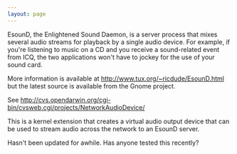 ```yaml
---
layout: page
---
```


EsounD, the Enlightened Sound Daemon, is a server process that mixes several audio streams for playback by a single audio device. For example, if you're listening to music on a CD and you receive a  sound-related event from ICQ, the two applications won't have to jockey for the use of your sound card.

More information is available at http://www.tux.org/~ricdude/EsounD.html but the latest source is available from the Gnome project.

See http://cvs.opendarwin.org/cgi-bin/cvsweb.cgi/projects/NetworkAudioDevice/

This is a kernel extension that creates a virtual audio output device that can be used to stream audio across the network to an EsounD server.

Hasn't been updated for awhile. Has anyone tested this recently?
